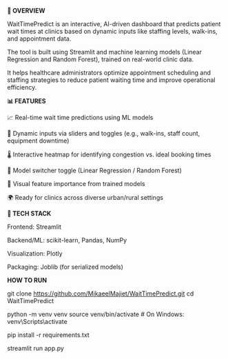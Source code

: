 **🚀 OVERVIEW**


WaitTimePredict is an interactive, AI-driven dashboard that predicts patient wait times at clinics based on dynamic inputs like staffing levels, walk-ins, and appointment data.

The tool is built using Streamlit and machine learning models (Linear Regression and Random Forest), trained on real-world clinic data.


It helps healthcare administrators optimize appointment scheduling and staffing strategies to reduce patient waiting time and improve operational efficiency.


**📊 FEATURES**


📈 Real-time wait time predictions using ML models

🔁 Dynamic inputs via sliders and toggles (e.g., walk-ins, staff count, equipment downtime)

🌡️ Interactive heatmap for identifying congestion vs. ideal booking times

🔄 Model switcher toggle (Linear Regression / Random Forest)

🧠 Visual feature importance from trained models

🌍 Ready for clinics across diverse urban/rural settings


**🧠 TECH STACK**


Frontend: Streamlit

Backend/ML: scikit-learn, Pandas, NumPy

Visualization: Plotly

Packaging: Joblib (for serialized models)




 **HOW TO RUN**

git clone https://github.com/MikaeelMajiet/WaitTimePredict.git
cd WaitTimePredict

python -m venv venv
source venv/bin/activate  # On Windows: venv\Scripts\activate

pip install -r requirements.txt

streamlit run app.py


